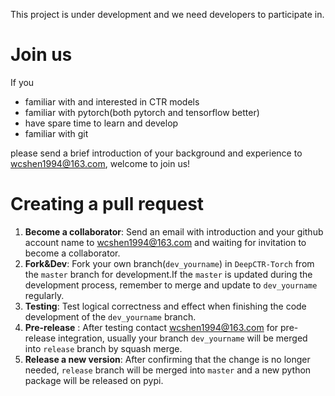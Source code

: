 This project is under development and we need developers to participate in.

# Join us

If you

- familiar with and interested in CTR models
- familiar with pytorch(both pytorch and tensorflow better)
- have spare time to learn and develop
- familiar with git

please send a brief introduction of your background and experience to wcshen1994@163.com, welcome to join us!

# Creating a pull request
1. **Become a collaborator**: Send an email with introduction and your github account name to wcshen1994@163.com and waiting for invitation to become a collaborator.
2. **Fork&Dev**: Fork your own branch(`dev_yourname`) in `DeepCTR-Torch` from the `master` branch for development.If the `master` is updated during the development process, remember to merge and update to `dev_yourname` regularly.
3. **Testing**: Test  logical correctness and effect when finishing the code development of the `dev_yourname` branch. 
4. **Pre-release** : After testing contact wcshen1994@163.com for pre-release integration, usually your branch `dev_yourname` will be merged into `release` branch by squash merge. 
5. **Release a new version**: After confirming that the change is no longer needed, `release` branch will be merged into `master` and a new python package will be released on pypi.
